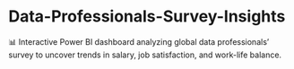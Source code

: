 # Data-Professionals-Survey-Insights
📊 Interactive Power BI dashboard analyzing global data professionals’ survey to uncover trends in salary, job satisfaction, and work-life balance.
